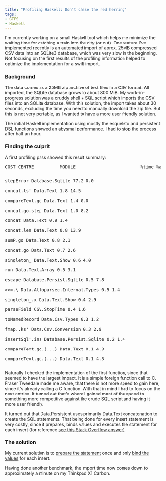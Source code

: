 ```yaml
---
title: "Profiling Haskell: Don't chase the red herring"
tags: 
- GTFS
- Haskell
---
```


I'm currently working on a small Haskell tool which helps me minimize the waiting time for catching a train into the city (or out). One feature I've implemented recently is an automated import of aprox. 25MB compressed CSV data into an SQLite3 database, which was very slow in the beginning. Not focusing on the first results of the profiling information helped to optimize the implementation for a swift import.
<h3>Background</h3>
The data comes as a 25MB zip archive of text files in a CSV format. All imported, the SQLite database grows to about 800 MiB. My work-in-progress solution was a cruddy shell + SQL script which imports the CSV files into an SQLite database. With this solution, the import takes about 30 seconds, excluding the time you need to manually download the zip file. But this is not very portable, as I wanted to have a more user friendly solution.

The initial Haskell implementation using mostly the esqueleto and persistent DSL functions showed an abysmal performance. I had to stop the process after half an hour.
<h3>Finding the culprit</h3>
A first profiling pass showed this result summary:
<pre>COST CENTRE          MODULE                         %time %alloc                                                                                                                               
                                                                                                                                                                                               
stepError            Database.Sqlite                 77.2    0.0                                                                                                                               
concat.ts'           Data.Text                        1.8   14.5                                                                                                                               
compareText.go       Data.Text                        1.4    0.0                                                                                                                               
concat.go.step       Data.Text                        1.0    8.2                                                                                                                               
concat               Data.Text                        0.9    1.4                                                                                                                               
concat.len           Data.Text                        0.8   13.9                                                                                                                               
sumP.go              Data.Text                        0.8    2.1                                                                                                                               
concat.go            Data.Text                        0.7    2.6                                                                                                                               
singleton_           Data.Text.Show                   0.6    4.0                                                                                                                               
run                  Data.Text.Array                  0.5    3.1                                                                                                                               
escape               Database.Persist.Sqlite          0.5    7.8                                                                                                                               
&gt;&gt;=.\                Data.Attoparsec.Internal.Types   0.5    1.4                                                                                                                               
singleton_.x         Data.Text.Show                   0.4    2.9                                                                                                                               
parseField           CSV.StopTime                     0.4    1.6                                                                                                                               
toNamedRecord        Data.Csv.Types                   0.3    1.2                                                                                                                               
fmap.\.ks'           Data.Csv.Conversion              0.3    2.9                                                                                                                               
insertSql'.ins       Database.Persist.Sqlite          0.2    1.4                                                                                                                               
compareText.go.(...) Data.Text                        0.1    4.3                                                                                                                               
compareText.go.(...) Data.Text                        0.1    4.3</pre>
Naturally I checked the implementation of the first function, since that seemed to have the largest impact. It is a simple foreign function call to C. Fraser Tweedale made me aware, that there is not more speed to gain here, since it's already calling a C function. With that in mind I had to focus on the next entries. It turned out that's where I gained most of the speed to something more competitive against the crude SQL script and having it more user friendly.

It turned out that Data.Persistent uses primarily Data.Text concatenation to create the SQL statements. That being done for every insert statement is very costly, since it prepares, binds values and executes the statement for each insert (for reference <a href="http://stackoverflow.com/questions/1711631/improve-insert-per-second-performance-of-sqlite">see this Stack Overflow answer</a>).
<h3>The solution</h3>
My current solution is to <a href="https://github.com/romanofski/gtfsschedule/blob/master/src/CSV/Import.hs#L173">prepare the statement</a> once and only <a href="https://github.com/romanofski/gtfsschedule/blob/master/src/CSV/Import.hs#L174">bind the values</a> for each insert.

Having done another benchmark, the import time now comes down to approximately a minute on my Thinkpad X1 Carbon.